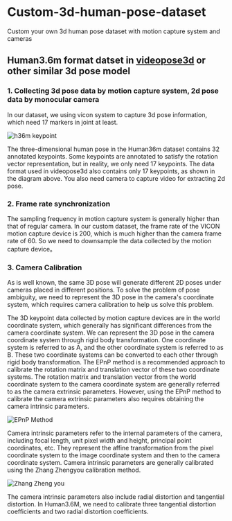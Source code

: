 # Custom-3d-human-pose-dataset
Custom your own 3d human pose dataset with motion capture system and cameras

## Human3.6m format datset in [videopose3d](https://github.com/facebookresearch/VideoPose3D) or other similar 3d pose model

### 1. Collecting 3d pose data by motion capture system, 2d pose data by monocular camera
In our dataset, we using vicon system to capture 3d pose information, which need 17 markers in joint at least.

![h36m keypoint](https://github.com/floriculture/Custom-your-own-3d-human-pose-dataset/blob/main/pic/Human3.6M%20KPT2.png)

The three-dimensional human pose in the Human36m dataset contains 32 annotated keypoints. Some keypoints are annotated to satisfy the rotation vector representation, but in reality, we only need 17 keypoints. The data format used in videopose3d also contains only 17 keypoints, as shown in the diagram above. You also need camera to capture video for extracting 2d pose.

### 2. Frame rate synchronization

The sampling frequency in motion capture system is generally higher than that of regular camera. In our custom dataset, the frame rate of the VICON motion capture device is 200, which is much higher than the camera frame rate of 60. So we need to downsample the data collected by the motion capture device。

### 3. Camera Calibration
As is well known, the same 3D pose will generate different 2D poses under cameras placed in different positions. To solve the problem of pose ambiguity, we need to represent the 3D pose in the camera's coordinate system, which requires camera calibration to help us solve this problem.

The 3D keypoint data collected by motion capture devices are in the world coordinate system, which generally has significant differences from the camera coordinate system. We can represent the 3D pose in the camera coordinate system through rigid body transformation. One coordinate system is referred to as A, and the other coordinate system is referred to as B. These two coordinate systems can be converted to each other through rigid body transformation. The EPnP method is a recommended approach to calibrate the rotation matrix and translation vector of these two coordinate systems. The rotation matrix and translation vector from the world coordinate system to the camera coordinate system are generally referred to as the camera extrinsic parameters. However, using the EPnP method to calibrate the camera extrinsic parameters also requires obtaining the camera intrinsic parameters.

![EPnP Method](https://github.com/floriculture/Custom-your-own-3d-human-pose-dataset/blob/main/pic/pic8%20PnP%E5%87%A0%E4%BD%95%E7%BB%93%E6%9E%84.PNG)

Camera intrinsic parameters refer to the internal parameters of the camera, including focal length, unit pixel width and height, principal point coordinates, etc. They represent the affine transformation from the pixel coordinate system to the image coordinate system and then to the camera coordinate system. Camera intrinsic parameters are generally calibrated using the Zhang Zhengyou calibration method.

![Zhang Zheng you](https://github.com/floriculture/Custom-your-own-3d-human-pose-dataset/blob/main/pic/pic9%20%E7%9B%B8%E6%9C%BA%E5%86%85%E5%8F%82%E6%A0%87%E5%AE%9A%E5%AE%9E%E6%99%AF.PNG)

The camera intrinsic parameters also include radial distortion and tangential distortion. In Human3.6M, we need to calibrate three tangential distortion coefficients and two radial distortion coefficients.

